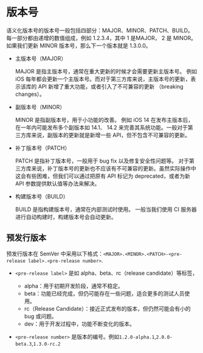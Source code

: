 # 版本号

语义化版本号的版本号一般包括四部分：MAJOR、MINOR、PATCH、BUILD。每一部分都由递增的数值组成，例如 1.2.3.4，其中 1 是MAJOR， 2 是 MINOR。如果我们更新 MINOR 版本号，那么下一个版本就是 1.3.0.0。

- 主版本号（MAJOR）

    MAJOR 是指主版本号，通常在重大更新的时候才会需要更新主版本号。
    例如 iOS 每年都会更新一个主版本号。而对于第三方库来说，主版本号的更新，表示该库的 API 新增了重大功能，或者引入了不可兼容的更新 （breaking changes）。

- 副版本号（MINOR）

    MINOR 是指副版本号，用于小功能的改善。
    例如 iOS 14 在发布主版本后，在一年内可能发布多个副版本如 14.1、 14.2 来完善其系统功能。一般对于第三方库来说，副版本的更新就是新增一些 API，但不包含不可兼容的更新。

- 补丁版本号（PATCH）

    PATCH 是指补丁版本号，一般用于 bug fix 以及修复安全性问题等。
    对于第三方库来说，补丁版本号的更新也不应该有不可兼容的更新。虽然实际操作中这会有些困难，但我们可以通过把原有 API 标记为 deprecated，或者为新 API 参数提供默认值等办法来解决。

- 构建版本号（BUILD）

    BUILD 是指构建版本号，通常在内部测试时使用。
    一般当我们使用 CI 服务器进行自动构建时，构建版本号会自动更新。

## 预发行版本

预发行版本在 SemVer 中采用以下格式：`<MAJOR>.<MINOR>.<PATCH>-<pre-release label>.<pre-release number>`.

- `<pre-release label>` 是如 alpha、beta、rc（release candidate）等标签，

  - alpha：用于初期开发阶段，通常不稳定。
  - beta：功能已经完成，但仍可能存在一些问题，适合更多的测试人员使用。
  - rc（Release Candidate）：接近正式发布的版本，但仍然可能会有小的 bug 或问题。
  - dev：用于开发过程中，功能不断变化的版本。

- `<pre-release number>` 是版本的编号。例如`1.2.0-alpha.1`,`2.0.0-beta.3`,`1.3.0-rc.2`